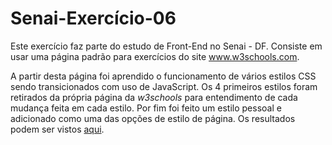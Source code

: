 # Senai-Exercício-06

Este exercício faz parte do estudo de Front-End no Senai - DF. Consiste em usar uma página padrão para exercícios do site www.w3schools.com.

A partir desta página foi aprendido o funcionamento de vários estilos CSS sendo transicionados com uso de JavaScript. Os 4 primeiros estilos
foram retirados da própria página da *w3schools* para entendimento de cada mudança feita em cada estilo. Por fim foi feito um estilo pessoal e
adicionado como uma das opções de estilo de página. Os resultados podem ser vistos [aqui](https://andreibuslik.github.io/Senai-Exercicio-06/).
